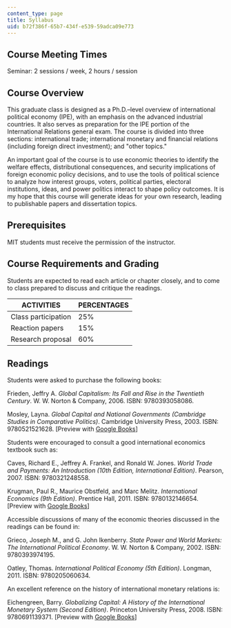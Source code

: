 ```yaml
---
content_type: page
title: Syllabus
uid: b72f386f-65b7-434f-e539-59adca09e773
---
```


Course Meeting Times
--------------------

Seminar: 2 sessions / week, 2 hours / session

Course Overview
---------------

This graduate class is designed as a Ph.D.–level overview of international political economy (IPE), with an emphasis on the advanced industrial countries. It also serves as preparation for the IPE portion of the International Relations general exam. The course is divided into three sections: international trade; international monetary and financial relations (including foreign direct investment); and "other topics."

An important goal of the course is to use economic theories to identify the welfare effects, distributional consequences, and security implications of foreign economic policy decisions, and to use the tools of political science to analyze how interest groups, voters, political parties, electoral institutions, ideas, and power politics interact to shape policy outcomes. It is my hope that this course will generate ideas for your own research, leading to publishable papers and dissertation topics.

Prerequisites
-------------

MIT students must receive the permission of the instructor.

Course Requirements and Grading
-------------------------------

Students are expected to read each article or chapter closely, and to come to class prepared to discuss and critique the readings.

| ACTIVITIES | PERCENTAGES |
| --- | --- |
| Class participation | 25% |
| Reaction papers | 15% |
| Research proposal | 60% 

Readings
--------

Students were asked to purchase the following books:

Frieden, Jeffry A. _Global Capitalism: Its Fall and Rise in the Twentieth Century_. W. W. Norton & Company, 2006. ISBN: 9780393058086.

Mosley, Layna. _Global Capital and National Governments (Cambridge Studies in Comparative Politics)_. Cambridge University Press, 2003. ISBN: 9780521521628. \[Preview with [Google Books](http://books.google.com/books?id=pYykNVRMpKAC&pg=PAfrontcover#v=onepage)\]

Students were encouraged to consult a good international economics textbook such as:

Caves, Richard E., Jeffrey A. Frankel, and Ronald W. Jones. _World Trade and Payments: An Introduction (10th Edition, International Edition)_. Pearson, 2007. ISBN: 9780321248558.

Krugman, Paul R., Maurice Obstfeld, and Marc Melitz. _International Economics (9th Edition)_. Prentice Hall, 2011. ISBN: 9780132146654. \[Preview with [Google Books](http://books.google.com/books?id=WBItjiyoshgC&pg=PAfrontcover#v=onepage)\]

Accessible discussions of many of the economic theories discussed in the readings can be found in:

Grieco, Joseph M., and G. John Ikenberry. _State Power and World Markets: The International Political Economy_. W. W. Norton & Company, 2002. ISBN: 9780393974195.

Oatley, Thomas. _International Political Economy (5th Edition)_. Longman, 2011. ISBN: 9780205060634.

An excellent reference on the history of international monetary relations is:

Eichengreen, Barry. _Globalizing Capital: A History of the International Monetary System (Second Edition)_. Princeton University Press, 2008. ISBN: 9780691139371. \[Preview with [Google Books](http://books.google.com/books?id=_iNqESd-9R0C&pg=PAfrontcover#v=onepage)\]